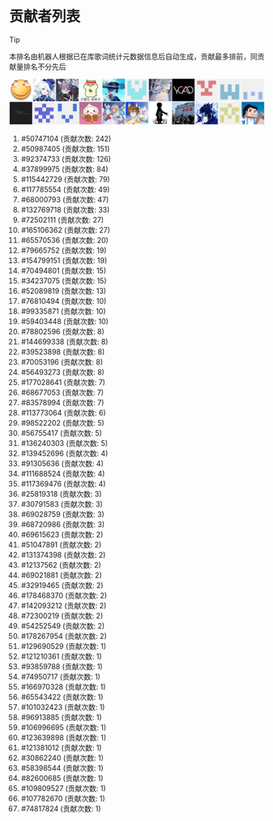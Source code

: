 # 贡献者列表

> [!TIP]
> 本排名由机器人根据已在库歌词统计元数据信息后自动生成，贡献最多排前，同贡献量排名不分先后

![贡献者头像画廊](./CONTRIBUTORS.svg)

1. #50747104 (贡献次数: 242)
2. #50987405 (贡献次数: 151)
3. #92374733 (贡献次数: 126)
4. #37899975 (贡献次数: 84)
5. #115442729 (贡献次数: 79)
6. #117785554 (贡献次数: 49)
7. #68000793 (贡献次数: 47)
8. #132769718 (贡献次数: 33)
9. #72502111 (贡献次数: 27)
10. #165106362 (贡献次数: 27)
11. #65570536 (贡献次数: 20)
12. #79665752 (贡献次数: 19)
13. #154799151 (贡献次数: 19)
14. #70494801 (贡献次数: 15)
15. #34237075 (贡献次数: 15)
16. #52089819 (贡献次数: 13)
17. #76810494 (贡献次数: 10)
18. #99335871 (贡献次数: 10)
19. #59403448 (贡献次数: 10)
20. #78802596 (贡献次数: 8)
21. #144699338 (贡献次数: 8)
22. #39523898 (贡献次数: 8)
23. #70053196 (贡献次数: 8)
24. #56493273 (贡献次数: 8)
25. #177028641 (贡献次数: 7)
26. #68677053 (贡献次数: 7)
27. #83578994 (贡献次数: 7)
28. #113773064 (贡献次数: 6)
29. #98522202 (贡献次数: 5)
30. #56755417 (贡献次数: 5)
31. #136240303 (贡献次数: 5)
32. #139452696 (贡献次数: 4)
33. #91305636 (贡献次数: 4)
34. #111688524 (贡献次数: 4)
35. #117369476 (贡献次数: 4)
36. #25819318 (贡献次数: 3)
37. #30791583 (贡献次数: 3)
38. #69028759 (贡献次数: 3)
39. #68720986 (贡献次数: 3)
40. #69615623 (贡献次数: 2)
41. #51047891 (贡献次数: 2)
42. #131374398 (贡献次数: 2)
43. #12137562 (贡献次数: 2)
44. #69021881 (贡献次数: 2)
45. #32919465 (贡献次数: 2)
46. #178468370 (贡献次数: 2)
47. #142093212 (贡献次数: 2)
48. #72300219 (贡献次数: 2)
49. #54252549 (贡献次数: 2)
50. #178267954 (贡献次数: 2)
51. #129690529 (贡献次数: 1)
52. #121210361 (贡献次数: 1)
53. #93859788 (贡献次数: 1)
54. #74950717 (贡献次数: 1)
55. #166970328 (贡献次数: 1)
56. #65543422 (贡献次数: 1)
57. #101032423 (贡献次数: 1)
58. #96913885 (贡献次数: 1)
59. #106996695 (贡献次数: 1)
60. #123639898 (贡献次数: 1)
61. #121381012 (贡献次数: 1)
62. #30862240 (贡献次数: 1)
63. #58398544 (贡献次数: 1)
64. #82600685 (贡献次数: 1)
65. #109809527 (贡献次数: 1)
66. #107782670 (贡献次数: 1)
67. #74817824 (贡献次数: 1)
